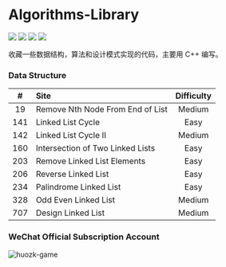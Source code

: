 # Algorithms-Library

![](https://img.shields.io/badge/huozk-game-blue) ![](https://img.shields.io/badge/language-c%2B%2B-blue) ![](https://img.shields.io/twitter/follow/huozk0804?style=social) ![](https://img.shields.io/github/stars/huozk0804/Algorithms-Library?style=social)

收藏一些数据结构，算法和设计模式实现的代码，主要用 C++ 编写。

### Data Structure

|  #   | Site                             | Difficulty |
| :--: | :----------------------------------------- | :--------: |
|  19  | Remove Nth Node From End of List |   Medium   |
| 141  | Linked List Cycle                |    Easy    |
| 142  | Linked List Cycle Ⅱ              |   Medium   |
| 160  | Intersection of Two Linked Lists |    Easy    |
| 203  | Remove Linked List Elements      |    Easy    |
| 206  | Reverse Linked List              |    Easy    |
| 234  | Palindrome Linked List           |    Easy    |
| 328  | Odd Even Linked List             |   Medium   |
| 707  | Design Linked List               |   Medium   |

### WeChat Official Subscription Account

![huozk-game](https://static.huozk.com/person/wechat.jpg)
